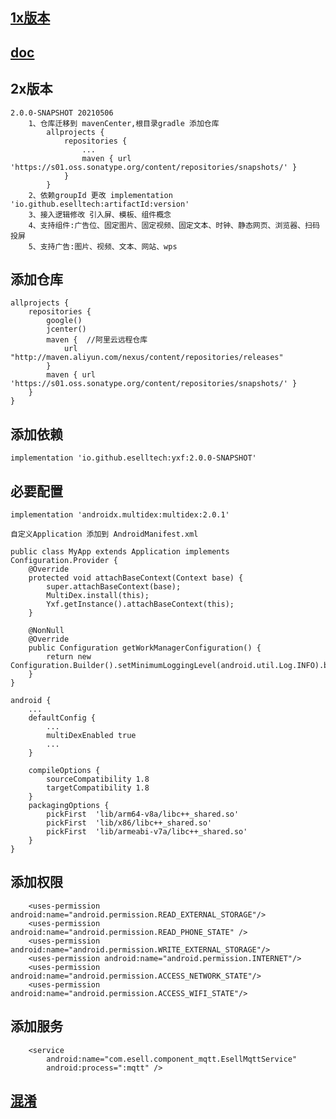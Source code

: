 ## [1x版本](https://github.com/eselltech/YXFSDKSimple/tree/legacy-1x)
## [doc](./doc2.0)
## 2x版本
    2.0.0-SNAPSHOT 20210506
        1、仓库迁移到 mavenCenter,根目录gradle 添加仓库
            allprojects {
                repositories {
                    ...
                    maven { url 'https://s01.oss.sonatype.org/content/repositories/snapshots/' }
                }
            }
        2、依赖groupId 更改 implementation 'io.github.eselltech:artifactId:version'
        3、接入逻辑修改 引入屏、模板、组件概念
        4、支持组件:广告位、固定图片、固定视频、固定文本、时钟、静态网页、浏览器、扫码投屏
        5、支持广告:图片、视频、文本、网站、wps
## 添加仓库
    allprojects {
        repositories {
            google()
            jcenter()
            maven {  //阿里云远程仓库
                url "http://maven.aliyun.com/nexus/content/repositories/releases"
            }
            maven { url 'https://s01.oss.sonatype.org/content/repositories/snapshots/' }
        }
    }
## 添加依赖
    implementation 'io.github.eselltech:yxf:2.0.0-SNAPSHOT'
## 必要配置
    implementation 'androidx.multidex:multidex:2.0.1'

    自定义Application 添加到 AndroidManifest.xml

    public class MyApp extends Application implements Configuration.Provider {
        @Override
        protected void attachBaseContext(Context base) {
            super.attachBaseContext(base);
            MultiDex.install(this);
            Yxf.getInstance().attachBaseContext(this);
        }

        @NonNull
        @Override
        public Configuration getWorkManagerConfiguration() {
            return new Configuration.Builder().setMinimumLoggingLevel(android.util.Log.INFO).build();
        }
    }

    android {
        ...
        defaultConfig {
            ...
            multiDexEnabled true
            ...
        }

        compileOptions {
            sourceCompatibility 1.8
            targetCompatibility 1.8
        }
        packagingOptions {
            pickFirst  'lib/arm64-v8a/libc++_shared.so'
            pickFirst  'lib/x86/libc++_shared.so'
            pickFirst  'lib/armeabi-v7a/libc++_shared.so'
        }
    }

## 添加权限
        <uses-permission android:name="android.permission.READ_EXTERNAL_STORAGE"/>
        <uses-permission android:name="android.permission.READ_PHONE_STATE" />
        <uses-permission android:name="android.permission.WRITE_EXTERNAL_STORAGE"/>
        <uses-permission android:name="android.permission.INTERNET"/>
        <uses-permission android:name="android.permission.ACCESS_NETWORK_STATE"/>
        <uses-permission android:name="android.permission.ACCESS_WIFI_STATE"/>
## 添加服务
        <service
            android:name="com.esell.component_mqtt.EsellMqttService"
            android:process=":mqtt" />
## [混淆](./app/proguard-rules.pro)


        
